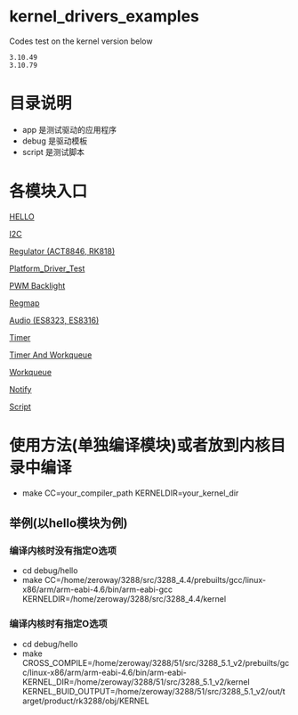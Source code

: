 # kernel_drivers_examples

Codes test on the kernel version below

	3.10.49
	3.10.79

# 目录说明

- app 是测试驱动的应用程序
- debug 是驱动模板
- script 是测试脚本

# 各模块入口

[HELLO](./debug/hello/README.md)

[I2C](./debug/i2c/README.md)

[Regulator (ACT8846, RK818)](./debug/regulator/README.md)

[Platform_Driver_Test](./debug/platform_driver_test/README.md)

[PWM Backlight](./debug/pwm/README.md)

[Regmap](./debug/regmap/README.md)

[Audio (ES8323, ES8316)](./debug/codec/README.md)

[Timer](./debug/timer/README.md)

[Timer And Workqueue](./debug/timer_workq/README.md)

[Workqueue](./debug/workqueue/README.md)

[Notify](./debug/notify_chain/README.md)

[Script](./script/README.md)

# 使用方法(单独编译模块)或者放到内核目录中编译

- make CC=your_compiler_path KERNELDIR=your_kernel_dir

## 举例(以hello模块为例)

### 编译内核时没有指定O选项

- cd debug/hello
- make CC=/home/zeroway/3288/src/3288_4.4/prebuilts/gcc/linux-x86/arm/arm-eabi-4.6/bin/arm-eabi-gcc KERNELDIR=/home/zeroway/3288/src/3288_4.4/kernel

### 编译内核时有指定O选项

- cd debug/hello
- make CROSS_COMPILE=/home/zeroway/3288/51/src/3288_5.1_v2/prebuilts/gcc/linux-x86/arm/arm-eabi-4.6/bin/arm-eabi- KERNEL_DIR=/home/zeroway/3288/51/src/3288_5.1_v2/kernel KERNEL_BUID_OUTPUT=/home/zeroway/3288/51/src/3288_5.1_v2/out/target/product/rk3288/obj/KERNEL

